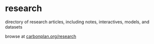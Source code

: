 # research

directory of research articles, including notes, interactives, models, and datasets

browse at [carbonplan.org/research](https://carbonplan.org/research)
